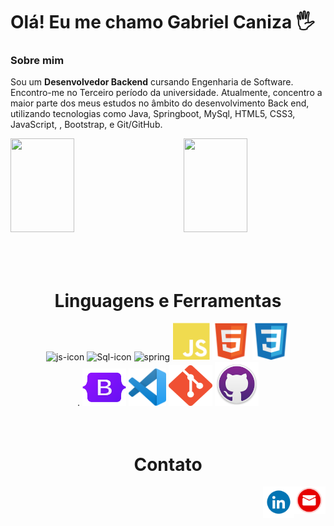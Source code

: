 # Olá! Eu me chamo Gabriel Caniza 🖐️

<h3>Sobre mim</h3>
<p>Sou um <strong>Desenvolvedor Backend</strong>  cursando Engenharia de Software. Encontro-me no Terceiro período da universidade. Atualmente, concentro a maior parte dos meus estudos no âmbito do desenvolvimento Back end, utilizando tecnologias como Java, Springboot, MySql, HTML5, CSS3, JavaScript, , Bootstrap, e Git/GitHub.

<div>
  <img height="150em" width="45%" src="https://github-readme-stats.vercel.app/api?username=gabrielcaniza&show_icons=true&theme=tokyonight&include_all_commits=true&count_private=true"/>
  <img height="150em" width="45%" align="right" src="https://github-readme-stats.vercel.app/api/top-langs/?username=gabrielcaniza&layout=compact&langs_count=16&theme=tokyonight"/>
</div>


<div align="center" style="margin-top: 50px;">
  <div style="display: inline-block; text-align: center;">
    <h1>Linguagens e Ferramentas</h1>
    <img height="60" width="60" alt="js-icon" src="https://w7.pngwing.com/pngs/1011/30/png-transparent-java-runtime-environment-java-development-kit-computer-software-macos-gucci-logo-miscellaneous-text-logo.png">
    <img height="60" width="60" alt="Sql-icon" src="https://th.bing.com/th/id/OIP.8DcrEUAWpoVmyvWG78zVywAAAA?rs=1&pid=ImgDetMain">
    <img height="60" width="" src="https://res.cloudinary.com/startup-grind/image/upload/c_fill,dpr_2.0,f_auto,g_center,h_1080,q_100,w_1080/v1/gcs/platform-data-dsc/events/spring-boot-1_5zDxm9B.jpg" alt="spring">
    <img height="60" width="60" src="https://raw.githubusercontent.com/devicons/devicon/master/icons/javascript/javascript-plain.svg" alt="mysql">
    <img height="60" width="60" alt="html-icon" src="https://raw.githubusercontent.com/devicons/devicon/master/icons/html5/html5-original.svg">
    <img height="60" width="60" alt="css-icon" src="https://raw.githubusercontent.com/devicons/devicon/master/icons/css3/css3-original.svg">
    <br>
    .
    <img height="60" width="70" alt="bootstrap-icon" src="https://raw.githubusercontent.com/devicons/devicon/master/icons/bootstrap/bootstrap-original.svg">
    <img height="60" width="60" src="visual studio.png">
    <img height="65" width="70" src="git.png">
    <img height="70" width="70" src="githubdesktop.png">
  </div>
</div>



  <br>
  <br>


  <h1 align="center">Contato</h1>
    <a href="mailto: bielcaniza6@gmail.com">
      <img align="right" width="50" src="gmail.gif" alt="gmail"/>
    </a>
    <a href="https://www.linkedin.com/in/gabriel-caniza-937474260/f" target="_blank">
      <img align="right" width="50" src="linkedin2.gif" alt="linkedin"/>
    </a>

</div>
